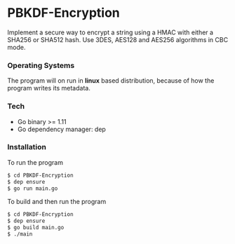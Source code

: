 # PBKDF-Encryption
Implement a secure way to encrypt a string using a HMAC with either a SHA256 or SHA512 hash. Use  3DES, AES128 and AES256 algorithms in CBC mode.

 ### Operating Systems
 The program will on run in **linux** based distribution, because of how the program writes its metadata.
 
### Tech
* Go binary >= 1.11
* Go dependency manager: dep

### Installation

To run the program
```sh
$ cd PBKDF-Encryption
$ dep ensure
$ go run main.go
```

To build and then run the program
```sh
$ cd PBKDF-Encryption
$ dep ensure
$ go build main.go
$ ./main
```
